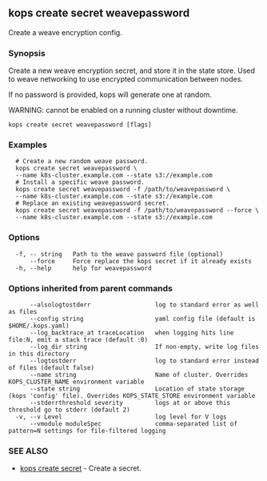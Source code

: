 
<!--- This file is automatically generated by make gen-cli-docs; changes should be made in the go CLI command code (under cmd/kops) -->

## kops create secret weavepassword

Create a weave encryption config.

### Synopsis

Create a new weave encryption secret, and store it in the state store. Used to weave networking to use encrypted communication between nodes. 

If no password is provided, kops will generate one at random. 

WARNING: cannot be enabled on a running cluster without downtime.

```
kops create secret weavepassword [flags]
```

### Examples

```
  # Create a new random weave password.
  kops create secret weavepassword \
  --name k8s-cluster.example.com --state s3://example.com
  # Install a specific weave password.
  kops create secret weavepassword -f /path/to/weavepassword \
  --name k8s-cluster.example.com --state s3://example.com
  # Replace an existing weavepassword secret.
  kops create secret weavepassword -f /path/to/weavepassword --force \
  --name k8s-cluster.example.com --state s3://example.com
```

### Options

```
  -f, -- string   Path to the weave password file (optional)
      --force     Force replace the kops secret if it already exists
  -h, --help      help for weavepassword
```

### Options inherited from parent commands

```
      --alsologtostderr                  log to standard error as well as files
      --config string                    yaml config file (default is $HOME/.kops.yaml)
      --log_backtrace_at traceLocation   when logging hits line file:N, emit a stack trace (default :0)
      --log_dir string                   If non-empty, write log files in this directory
      --logtostderr                      log to standard error instead of files (default false)
      --name string                      Name of cluster. Overrides KOPS_CLUSTER_NAME environment variable
      --state string                     Location of state storage (kops 'config' file). Overrides KOPS_STATE_STORE environment variable
      --stderrthreshold severity         logs at or above this threshold go to stderr (default 2)
  -v, --v Level                          log level for V logs
      --vmodule moduleSpec               comma-separated list of pattern=N settings for file-filtered logging
```

### SEE ALSO

* [kops create secret](kops_create_secret.md)	 - Create a secret.

